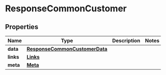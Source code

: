 # ResponseCommonCustomer

## Properties
Name | Type | Description | Notes
------------ | ------------- | ------------- | -------------
**data** | [**ResponseCommonCustomerData**](ResponseCommonCustomerData.md) |  | 
**links** | [**Links**](Links.md) |  | 
**meta** | [**Meta**](Meta.md) |  | 
